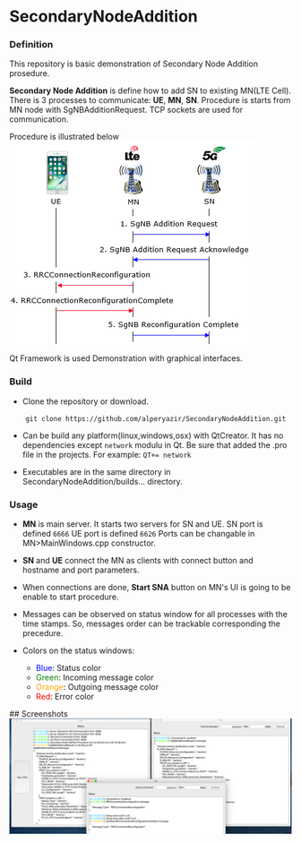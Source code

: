 # SecondaryNodeAddition
### Definition
This repository is basic demonstration of Secondary Node Addition prosedure.

**Secondary Node Addition** is define how to add SN to existing MN(LTE Cell). There is 3 processes to communicate: **UE**, **MN**, **SN**. Procedure is starts from MN node with SgNBAdditionRequest. TCP sockets are used for communication. 

Procedure is illustrated below
![](images/sna.png)


Qt Framework is used Demonstration with graphical interfaces.
### Build
- Clone the repository or download.
``` 
    git clone https://github.com/alperyazir/SecondaryNodeAddition.git
```
- Can be build any platform(linux,windows,osx) with QtCreator. It has no dependencies except `network` modulu in Qt. Be sure that added the .pro file in the projects. For example:
`QT+= network` 

- Executables are in the same directory in SecondaryNodeAddition/builds... directory.

### Usage
- **MN** is main server. It starts two servers for SN and UE. 
SN port is defined `6666`
UE port is defined `6626`
Ports can be changable in MN>MainWindows.cpp constructor.

- **SN** and **UE** connect the MN as clients with connect button and hostname and port parameters.
- When connections are done, **Start SNA** button on MN's UI is going to be enable to start procedure.

- Messages can be observed on status window for all processes with the time stamps. So, messages order can be trackable corresponding the precedure.
- Colors on the status windows:
    * <span style="color:blue">Blue</span>: Status color  
    * <span style="color:green">Green</span>: Incoming message color
    * <span style="color:orange">Orange</span>: Outgoing message color
    * <span style="color:red">Red</span>: Error color




## Screenshots
![](images/ss.png)



